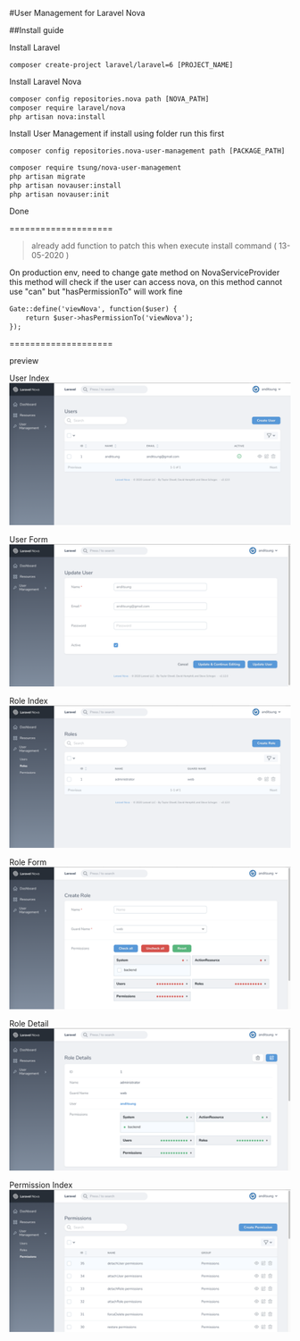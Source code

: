 #User Management for Laravel Nova

##Install guide

Install Laravel
```
composer create-project laravel/laravel=6 [PROJECT_NAME]
```

Install Laravel Nova
```
composer config repositories.nova path [NOVA_PATH]
composer require laravel/nova
php artisan nova:install
```

Install User Management
if install using folder run this first
```
composer config repositories.nova-user-management path [PACKAGE_PATH]
```
```
composer require tsung/nova-user-management
php artisan migrate
php artisan novauser:install
php artisan novauser:init
```
Done

====================

>already add function to patch this when execute install command ( 13-05-2020 )

On production env, need to change gate method on NovaServiceProvider
this method will check if the user can access nova, on this method cannot use "can" but "hasPermissionTo" will work fine
```
Gate::define('viewNova', function($user) {
    return $user->hasPermissionTo('viewNova');
});
```

====================

preview

User Index
![user index](https://github.com/anditsung/nova-user-management/blob/nova2/preview/user-index.png?raw=true)

User Form
![user form](https://github.com/anditsung/nova-user-management/blob/nova2/preview/user-form.png?raw=true)

Role Index
![role index](https://github.com/anditsung/nova-user-management/blob/nova2/preview/role-index.png?raw=true)

Role Form
![role form](https://github.com/anditsung/nova-user-management/blob/nova2/preview/role-form.png?raw=true)

Role Detail
![role detail](https://github.com/anditsung/nova-user-management/blob/nova2/preview/role-detail.png?raw=true)

Permission Index
![permission index](https://github.com/anditsung/nova-user-management/blob/nova2/preview/permission-index.png?raw=true)
